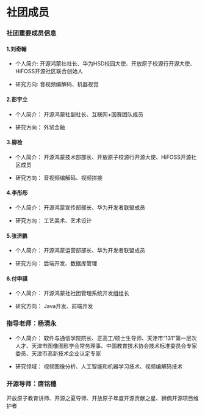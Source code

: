 # 社团成员


### 社团重要成员信息

#### 1.刘奇翰


<!-- <div style="float:left;height:500px">  <img src="../public/members/liuqihan.jpg" width="200px" height="300px" style="float:left" /> -->

  * 个人简介:
    开源鸿蒙社社长、华为HSD校园大使、开放原子校源行开源大使、HiFOSS开源社区联合创始人
  
  * 研究方向:
    音视频编解码、机器视觉
</div>

#### 2.彭宇立

 <!-- <img src="../public/members/pengyuli.jpg" width="200" height="400" /> -->

* 个人简介：
  开源鸿蒙社副社长、互联网+国赛团队成员

* 研究方向：
  外贸金融

#### 3.柳检

 <!-- <img src="../public/members/liujian.jpg" width="200" height="400" /> -->

* 个人简介：
  开源鸿蒙技术部部长、开放原子校源行开源大使、HiFOSS开源社区成员

* 研究方向：
  音视频编解码、视频拼接

#### 4.李彤彤

 <!-- <img src="../public/members/litongtong.jpg" width="200" height="400" /> -->

* 个人简介：
  开源鸿蒙宣传部部长、华为开发者联盟成员

* 研究方向：
  工艺美术、艺术设计

#### 5.张济鹏

 <!-- <img src="../public/members/zhangjipeng.jpg" width="200" height="400" /> -->

* 个人简介：
  开源鸿蒙运营部部长、华为开发者联盟成员

* 研究方向：
  后端开发、数据库管理

#### 6.付申祺

 <!-- <img src="../public/members/zhangjipeng.jpg" width="200" height="400" /> -->

* 个人简介：
  开源鸿蒙社社团管理系统开发组组长

* 研究方向：
  Java开发、前端开发

### 指导老师：杨清永

* 个人简介：
  软件与通信学院院长、正高工/硕士生导师、天津市“131”第一层次人才、天津市图像图形学会常务理事、中国教育技术协会技术标准委员会专家委员、天津市高新技术企业认定专家

* 研究领域：
  视频图像分析、人工智能和机器学习技术、视频编解码技术

### 开源导师：唐铭穗

开放原子教育讲师、开源之夏导师、开放原子年度开源贡献之星、狮偶开源项目维护者

